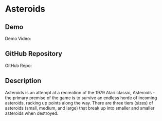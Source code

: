 # Asteroids

## Demo
Demo Video: [<URL>](https://youtu.be/9PgIHiYzUUk)

## GitHub Repository
GitHub Repo: [<URL>](https://github.com/JohnleHo/asteroids)

## Description
Asteroids is an attempt at a recreation of the 1979 Atari classic, Asteroids - the primary premise of the game is to survive an endless horde of incoming asteroids, racking up points along the way. 
There are three tiers (sizes) of asteroids (small, medium, and large) that break up into smaller and smaller asteroids when destroyed.


